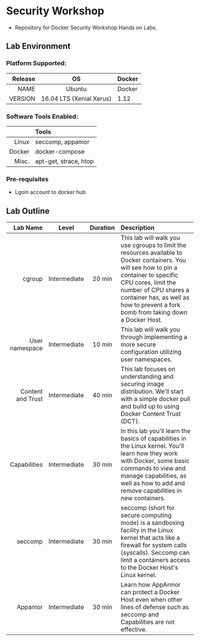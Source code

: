 # Security Workshop
- Repository for Docker Security Workshop Hands on Labs.

## Lab Environment

### Platform Supported:

|  Release   |  OS   | Docker |
|---:|:----:|:-----|
|NAME|Ubuntu| Docker |
|VERSION|16.04 LTS (Xenial Xerus)| 1.12|

### Software Tools Enabled:

|     |  Tools  |
|---:|:----|
|Linux| seccomp, appamor|
|Docker| docker-compose|
|Misc.| apt-get, strace, htop|

### Pre-requisites

- Lgoin account to docker hub

## Lab Outline



| Lab Name | Level | Duration | Description |
|------:|:----:|:---:|:----------|
|cgroup | Intermediate | 20 min | This lab will walk you use cgroups to limit the resources available to Docker containers. You will see how to pin a container to specific CPU cores, limit the number of CPU shares a container has, as well as how to prevent a fork bomb from taking down a Docker Host. |
| User namespace | Intermediate | 10 min | This lab will walk you through implementing a more secure configuration utilizing user namespaces. |
| Content and Trust | Intermediate | 40 min | This lab focuses on understanding and securing image distribution. We'll start with a simple docker pull and build up to using Docker Content Trust (DCT).|
| Capabilities | Intermediate | 30 min | In this lab you'll learn the basics of capabilities in the Linux kernel. You'll learn how they work with Docker, some basic commands to view and manage capabilities, as well as how to add and remove capabilities in new containers. |
| seccomp |  Intermediate | 30 min | seccomp (short for secure computing mode) is a sandboxing facility in the Linux kernel that acts like a firewall for system calls (syscalls). Seccomp can limit a containers access to the Docker Host's Linux kernel. |
| Appamor |  Intermediate | 30 min | Learn how AppArmor can protect a Docker Host even when other lines of defense such as seccomp and Capabilities are not effective.|
